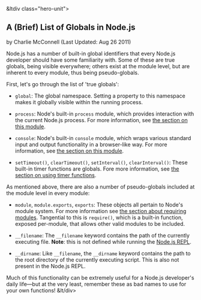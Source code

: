 

&ltdiv class="hero-unit">

<a class="hiddenLink" id="a-brief-list-of-globals-in-nodejs"></a>

## A (Brief) List of Globals in Node.js
<span class="cite">by Charlie McConnell (Last Updated: Aug 26 2011)</span>


Node.js has a number of built-in global identifiers that every Node.js developer should have some familiarity with. Some of these are true globals, being visible everywhere; others exist at the module level, but are inherent to every module, thus being pseudo-globals.

First, let's go through the list of 'true globals':

* `global`: The global namespace. Setting a property to this namespace makes it globally visible within the running process.

* `process`: Node's built-in `process` module, which provides interaction with the current Node.js process.  For more information, see [the section on this module](#the-process-module).

* `console`: Node's built-in `console` module, which wraps various standard input and output functionality in a browser-like way. For more information, see [the section on this module](#the-console-module).

* `setTimeout()`, `clearTimeout()`, `setInterval()`, `clearInterval()`: These built-in timer functions are globals. Fore more information, see [the section on using timer functions](#what-are-the-built-in-timer-functions).

As mentioned above, there are also a number of pseudo-globals included at the module level in every module:

* `module`, `module.exports`, `exports`: These objects all pertain to Node's module system. For more information see [the section about requiring modules](#what-is-require). Tangential to this is `require()`, which is a built-in function, exposed per-module, that allows other valid modules to be included.

* `__filename`: The `__filename` keyword contains the path of the currently executing file.  **Note**: this is not defined while running the [Node.js REPL](#how-to-use-nodejs-repl).

* `__dirname`: Like `__filename`, the `__dirname` keyword contains the path to the root directory of the currently executing script. This is also not present in the Node.js REPL.

Much of this functionality can be extremely useful for a Node.js developer's daily life&mdash;but at the very least, remember these as bad names to use for your own functions! &lt/div>
